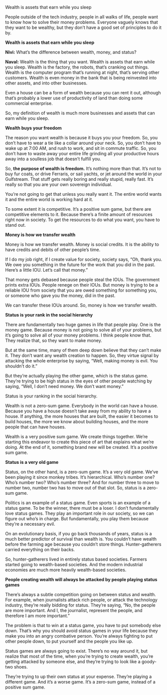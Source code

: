 


Wealth is assets that earn while you sleep

People outside of the tech industry, people in all walks of life, people want to know how to solve their money problems. Everyone vaguely knows that they want to be wealthy, but they don’t have a good set of principles to do it by.

**Wealth is assets that earn while you sleep**

**Nivi:** What’s the difference between wealth, money, and status?

**Naval:** Wealth is the thing that you want. Wealth is assets that earn while you sleep. Wealth is the factory, the robots, that’s cranking out things. Wealth is the computer program that’s running at night, that’s serving other customers. Wealth is even money in the bank that is being reinvested into other assets, and into other businesses.

Even a house can be a form of wealth because you can rent it out, although that’s probably a lower use of productivity of land than doing some commercial enterprise.

So, my definition of wealth is much more businesses and assets that can earn while you sleep.

**Wealth buys your freedom**

The reason you want wealth is because it buys you your freedom. So, you don’t have to wear a tie like a collar around your neck. So, you don’t have to wake up at 7:00 AM, and rush to work, and sit in commute traffic. So, you don’t have to waste away your entire life grinding all your productive hours away into a soulless job that doesn’t fulfill you.

So, **the purpose of wealth is freedom.** It’s nothing more than that. It’s not to buy fur coats, or drive Ferraris, or sail yachts, or jet around the world in your Gulfstream. That stuff gets really boring and really stupid, really fast. It’s really so that you are your own sovereign individual.

You’re not going to get that unless you really want it. The entire world wants it and the entire world is working hard at it.

To some extent it is competitive. It’s a positive sum game, but there are competitive elements to it. Because there’s a finite amount of resources right now in society. To get the resources to do what you want, you have to stand out.

**Money is how we transfer wealth**

Money is how we transfer wealth. Money is social credits. It is the ability to have credits and debits of other people’s time.

If I do my job right, if I create value for society, society says, “Oh, thank you. We owe you something in the future for the work that you did in the past. Here’s a little IOU. Let’s call that money.”

That money gets debased because people steal the IOUs. The government prints extra IOUs. People renege on their IOUs. But money is trying to be a reliable IOU from society that you are owed something for something you, or someone who gave you the money, did in the past.

We can transfer these IOUs around. So, money is how we transfer wealth.

**Status is your rank in the social hierarchy**

There are fundamentally two huge games in life that people play. One is the money game. Because money is not going to solve all of your problems, but it’s going to solve all of your money problems. I think people know that. They realize that, so they want to make money.

But at the same time, many of them deep down believe that they can’t make it. They don’t want any wealth creation to happen. So, they virtue signal by attacking the whole enterprise by saying, “Well, making money is evil. You shouldn’t do it.”

But they’re actually playing the other game, which is the status game. They’re trying to be high status in the eyes of other people watching by saying, “Well, I don’t need money. We don’t want money.”

Status is your ranking in the social hierarchy.

Wealth is not a zero-sum game. Everybody in the world can have a house. Because you have a house doesn’t take away from my ability to have a house. If anything, the more houses that are built, the easier it becomes to build houses, the more we know about building houses, and the more people that can have houses.

Wealth is a very positive sum game. We create things together. We’re starting this endeavor to create this piece of art that explains what we’re doing. At the end of it, something brand new will be created. It’s a positive sum game.

**Status is a very old game**

Status, on the other hand, is a zero-sum game. It’s a very old game. We’ve been playing it since monkey tribes. It’s hierarchical. Who’s number one? Who’s number two? Who’s number three? And for number three to move to number two, number two has to move out of that slot. So, status is a zero-sum game.

Politics is an example of a status game. Even sports is an example of a status game. To be the winner, there must be a loser. I don’t fundamentally love status games. They play an important role in our society, so we can figure out who’s in charge. But fundamentally, you play them because they’re a necessary evil.

On an evolutionary basis, if you go back thousands of years, status is a much better predictor of survival than wealth is. You couldn’t have wealth before the farming age because you couldn’t store things. Hunter-gatherers carried everything on their backs.

So, hunter-gatherers lived in entirely status based societies. Farmers started going to wealth-based societies. And the modern industrial economies are much more heavily wealth-based societies.

**People creating wealth will always be attacked by people playing status games**

There’s always a subtle competition going on between status and wealth. For example, when journalists attack rich people, or attack the technology industry, they’re really bidding for status. They’re saying, “No, the people are more important. And I, the journalist, represent the people, and therefore I am more important.”

The problem is that to win at a status game, you have to put somebody else down. That’s why you should avoid status games in your life because they make you into an angry combative person. You’re always fighting to put other people down, to put yourself and the people you like up.

Status games are always going to exist. There’s no way around it, but realize that most of the time, when you’re trying to create wealth, you’re getting attacked by someone else, and they’re trying to look like a goody-two shoes.

They’re trying to up their own status at your expense. They’re playing a different game. And it’s a worse game. It’s a zero-sum game, instead of a positive sum game.